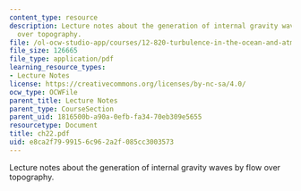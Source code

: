 ```yaml
---
content_type: resource
description: Lecture notes about the generation of internal gravity waves by flow
  over topography.
file: /ol-ocw-studio-app/courses/12-820-turbulence-in-the-ocean-and-atmosphere-spring-2007/e8ca2f7999156c962a2f085cc3003573_ch22.pdf
file_size: 126665
file_type: application/pdf
learning_resource_types:
- Lecture Notes
license: https://creativecommons.org/licenses/by-nc-sa/4.0/
ocw_type: OCWFile
parent_title: Lecture Notes
parent_type: CourseSection
parent_uid: 1816500b-a90a-0efb-fa34-70eb309e5655
resourcetype: Document
title: ch22.pdf
uid: e8ca2f79-9915-6c96-2a2f-085cc3003573
---
```

Lecture notes about the generation of internal gravity waves by flow over topography.